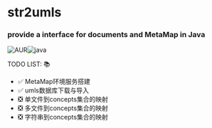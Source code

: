 # str2umls

### provide a interface for documents and MetaMap in Java

![AUR](https://img.shields.io/aur/license/yaourt.svg)![java](https://img.shields.io/badge/Java-8-brightgreen.svg)

TODO LIST: :books:

* :white_check_mark: MetaMap环境服务搭建
* :white_check_mark: umls数据库下载与导入
* :negative_squared_cross_mark: 单文件到concepts集合的映射
* :negative_squared_cross_mark: 多文件到concepts集合的映射
* :negative_squared_cross_mark: 字符串到concepts集合的映射

